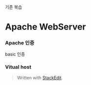 기존 복습 
# Apache WebServer
### Apache 인증
basic 인증
### Vitual host


> Written with [StackEdit](https://stackedit.io/).
<!--stackedit_data:
eyJoaXN0b3J5IjpbLTExOTgzNTAwNzcsLTc3NjM5MTQ2Nyw5Mz
c1Nzk1NzQsMTc0NTk1Njg4MF19
-->